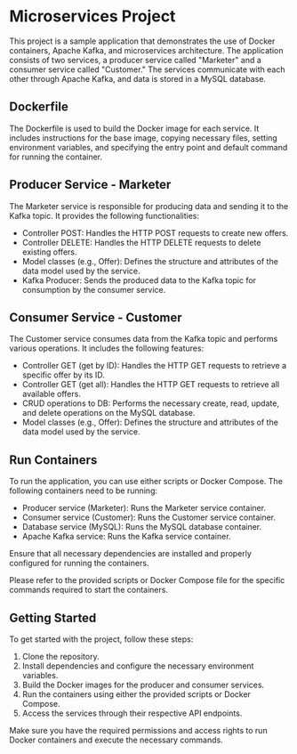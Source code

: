 # Microservices Project

This project is a sample application that demonstrates the use of Docker containers, Apache Kafka, and microservices architecture. The application consists of two services, a producer service called "Marketer" and a consumer service called "Customer." The services communicate with each other through Apache Kafka, and data is stored in a MySQL database.

## Dockerfile

The Dockerfile is used to build the Docker image for each service. It includes instructions for the base image, copying necessary files, setting environment variables, and specifying the entry point and default command for running the container.

## Producer Service - Marketer

The Marketer service is responsible for producing data and sending it to the Kafka topic. It provides the following functionalities:

- Controller POST: Handles the HTTP POST requests to create new offers.
- Controller DELETE: Handles the HTTP DELETE requests to delete existing offers.
- Model classes (e.g., Offer): Defines the structure and attributes of the data model used by the service.
- Kafka Producer: Sends the produced data to the Kafka topic for consumption by the consumer service.

## Consumer Service - Customer

The Customer service consumes data from the Kafka topic and performs various operations. It includes the following features:

- Controller GET (get by ID): Handles the HTTP GET requests to retrieve a specific offer by its ID.
- Controller GET (get all): Handles the HTTP GET requests to retrieve all available offers.
- CRUD operations to DB: Performs the necessary create, read, update, and delete operations on the MySQL database.
- Model classes (e.g., Offer): Defines the structure and attributes of the data model used by the service.

## Run Containers

To run the application, you can use either scripts or Docker Compose. The following containers need to be running:

- Producer service (Marketer): Runs the Marketer service container.
- Consumer service (Customer): Runs the Customer service container.
- Database service (MySQL): Runs the MySQL database container.
- Apache Kafka service: Runs the Kafka service container.

Ensure that all necessary dependencies are installed and properly configured for running the containers.

Please refer to the provided scripts or Docker Compose file for the specific commands required to start the containers.

## Getting Started

To get started with the project, follow these steps:

1. Clone the repository.
1. Install dependencies and configure the necessary environment variables.
1. Build the Docker images for the producer and consumer services.
1. Run the containers using either the provided scripts or Docker Compose.
1. Access the services through their respective API endpoints.

Make sure you have the required permissions and access rights to run Docker containers and execute the necessary commands.
